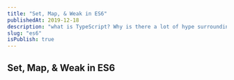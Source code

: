 ```yaml
---
title: "Set, Map, & Weak in ES6"
publishedAt: 2019-12-18
description: "what is TypeScript? Why is there a lot of hype surrounding it in the community? And, what can it offer you as a developer and the projects you work on? "
slug: "es6"
isPublish: true
---
```


## Set, Map, & Weak in ES6
